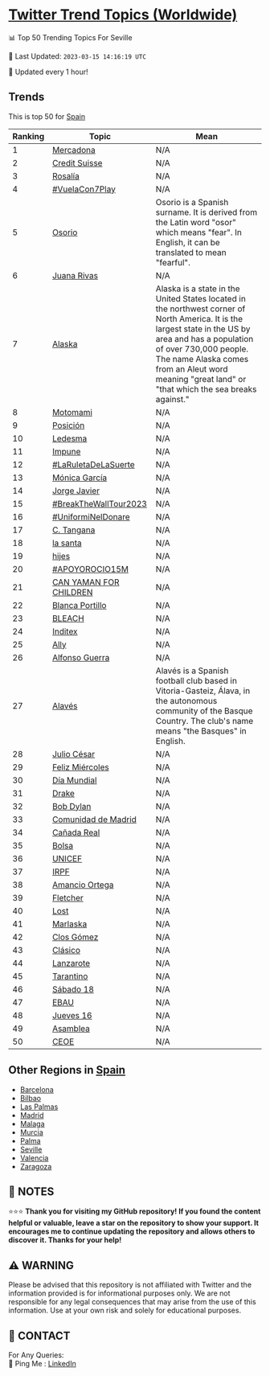 [Twitter Trend Topics (Worldwide)](https://github.com/ErcinDedeoglu/Twitter-Trend-Topics)
==========


📊 Top 50 Trending Topics For Seville

📆 Last Updated: `2023-03-15 14:16:19 UTC`

🔧 Updated every 1 hour!


## Trends

This is top 50 for [Spain](</Spain>)

| Ranking | Topic | Mean |
| ------- | ------------ | ------------ |
| 1 | [Mercadona](http://twitter.com/search?q=Mercadona) | N/A |
| 2 | [Credit Suisse](http://twitter.com/search?q=Credit+Suisse) | N/A |
| 3 | [Rosalía](http://twitter.com/search?q=Rosal%c3%ada) | N/A |
| 4 | [#VuelaCon7Play](http://twitter.com/search?q=%23VuelaCon7Play) | N/A |
| 5 | [Osorio](http://twitter.com/search?q=Osorio) | Osorio is a Spanish surname. It is derived from the Latin word "osor" which means "fear". In English, it can be translated to mean "fearful". |
| 6 | [Juana Rivas](http://twitter.com/search?q=Juana+Rivas) | N/A |
| 7 | [Alaska](http://twitter.com/search?q=Alaska) | Alaska is a state in the United States located in the northwest corner of North America. It is the largest state in the US by area and has a population of over 730,000 people. The name Alaska comes from an Aleut word meaning "great land" or "that which the sea breaks against." |
| 8 | [Motomami](http://twitter.com/search?q=Motomami) | N/A |
| 9 | [Posición](http://twitter.com/search?q=Posici%c3%b3n) | N/A |
| 10 | [Ledesma](http://twitter.com/search?q=Ledesma) | N/A |
| 11 | [Impune](http://twitter.com/search?q=Impune) | N/A |
| 12 | [#LaRuletaDeLaSuerte](http://twitter.com/search?q=%23LaRuletaDeLaSuerte) | N/A |
| 13 | [Mónica García](http://twitter.com/search?q=M%c3%b3nica+Garc%c3%ada) | N/A |
| 14 | [Jorge Javier](http://twitter.com/search?q=Jorge+Javier) | N/A |
| 15 | [#BreakTheWallTour2023](http://twitter.com/search?q=%23BreakTheWallTour2023) | N/A |
| 16 | [#UniformiNelDonare](http://twitter.com/search?q=%23UniformiNelDonare) | N/A |
| 17 | [C. Tangana](http://twitter.com/search?q=C.+Tangana) | N/A |
| 18 | [la santa](http://twitter.com/search?q=la+santa) | N/A |
| 19 | [hijes](http://twitter.com/search?q=hijes) | N/A |
| 20 | [#APOYOROCIO15M](http://twitter.com/search?q=%23APOYOROCIO15M) | N/A |
| 21 | [CAN YAMAN FOR CHILDREN](http://twitter.com/search?q=CAN+YAMAN+FOR+CHILDREN) | N/A |
| 22 | [Blanca Portillo](http://twitter.com/search?q=Blanca+Portillo) | N/A |
| 23 | [BLEACH](http://twitter.com/search?q=BLEACH) | N/A |
| 24 | [Inditex](http://twitter.com/search?q=Inditex) | N/A |
| 25 | [Ally](http://twitter.com/search?q=Ally) | N/A |
| 26 | [Alfonso Guerra](http://twitter.com/search?q=Alfonso+Guerra) | N/A |
| 27 | [Alavés](http://twitter.com/search?q=Alav%c3%a9s) | Alavés is a Spanish football club based in Vitoria-Gasteiz, Álava, in the autonomous community of the Basque Country. The club's name means "the Basques" in English. |
| 28 | [Julio César](http://twitter.com/search?q=Julio+C%c3%a9sar) | N/A |
| 29 | [Feliz Miércoles](http://twitter.com/search?q=Feliz+Mi%c3%a9rcoles) | N/A |
| 30 | [Día Mundial](http://twitter.com/search?q=D%c3%ada+Mundial) | N/A |
| 31 | [Drake](http://twitter.com/search?q=Drake) | N/A |
| 32 | [Bob Dylan](http://twitter.com/search?q=Bob+Dylan) | N/A |
| 33 | [Comunidad de Madrid](http://twitter.com/search?q=Comunidad+de+Madrid) | N/A |
| 34 | [Cañada Real](http://twitter.com/search?q=Ca%c3%b1ada+Real) | N/A |
| 35 | [Bolsa](http://twitter.com/search?q=Bolsa) | N/A |
| 36 | [UNICEF](http://twitter.com/search?q=UNICEF) | N/A |
| 37 | [IRPF](http://twitter.com/search?q=IRPF) | N/A |
| 38 | [Amancio Ortega](http://twitter.com/search?q=Amancio+Ortega) | N/A |
| 39 | [Fletcher](http://twitter.com/search?q=Fletcher) | N/A |
| 40 | [Lost](http://twitter.com/search?q=Lost) | N/A |
| 41 | [Marlaska](http://twitter.com/search?q=Marlaska) | N/A |
| 42 | [Clos Gómez](http://twitter.com/search?q=Clos+G%c3%b3mez) | N/A |
| 43 | [Clásico](http://twitter.com/search?q=Cl%c3%a1sico) | N/A |
| 44 | [Lanzarote](http://twitter.com/search?q=Lanzarote) | N/A |
| 45 | [Tarantino](http://twitter.com/search?q=Tarantino) | N/A |
| 46 | [Sábado 18](http://twitter.com/search?q=S%c3%a1bado+18) | N/A |
| 47 | [EBAU](http://twitter.com/search?q=EBAU) | N/A |
| 48 | [Jueves 16](http://twitter.com/search?q=Jueves+16) | N/A |
| 49 | [Asamblea](http://twitter.com/search?q=Asamblea) | N/A |
| 50 | [CEOE](http://twitter.com/search?q=CEOE) | N/A |



## Other Regions in [Spain](</Spain>)

* [Barcelona](</Spain/Barcelona.md>)
* [Bilbao](</Spain/Bilbao.md>)
* [Las Palmas](</Spain/Las Palmas.md>)
* [Madrid](</Spain/Madrid.md>)
* [Malaga](</Spain/Malaga.md>)
* [Murcia](</Spain/Murcia.md>)
* [Palma](</Spain/Palma.md>)
* [Seville](</Spain/Seville.md>)
* [Valencia](</Spain/Valencia.md>)
* [Zaragoza](</Spain/Zaragoza.md>)



## 📝 NOTES

⭐⭐⭐ **Thank you for visiting my GitHub repository! If you found the content helpful or valuable, leave a star on the repository to show your support. It encourages me to continue updating the repository and allows others to discover it. Thanks for your help!**


## ⚠️ WARNING

Please be advised that this repository is not affiliated with Twitter and the information provided is for informational purposes only. We are not responsible for any legal consequences that may arise from the use of this information. Use at your own risk and solely for educational purposes.


## 📨 CONTACT

 For Any Queries:  
            🏓 Ping Me : [LinkedIn](https://www.linkedin.com/in/ercindedeoglu/)
